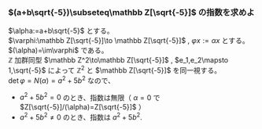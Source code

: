 $\DeclareMathOperator{\im}{Im}$
### $(a+b\sqrt{-5})\subseteq\mathbb Z[\sqrt{-5}]$ の指数を求めよ
$\alpha:=a+b\sqrt{-5}$ とする。  
$\varphi:\mathbb Z[\sqrt{-5}]\to \mathbb Z[\sqrt{-5}]$ , $\varphi x:=\alpha x$ とする。  
$(\alpha)=\im\varphi$ である。  
$\mathbb Z$ 加群同型 $\mathbb Z^2\to\mathbb Z[\sqrt{-5}]$ , $e_1,e_2\mapsto 1,\sqrt{-5}$ によって
$\mathbb Z^2$ と $\mathbb Z[\sqrt{-5}]$ を同一視する。  
$\det\varphi=N(\alpha)=a^2+5b^2$ なので、
- $a^2+5b^2=0$ のとき、指数は無限（ $\alpha=0$ で $Z[\sqrt{-5}]/(\alpha)=Z[\sqrt{-5}]$ ）
- $a^2+5b^2\neq 0$ のとき、指数は $a^2+5b^2$.
